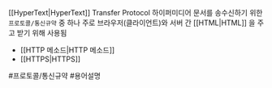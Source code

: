 [[HyperText|HyperText]] Transfer Protocol
하이퍼미디어 문서를 송수신하기 위한 `프로토콜/통신규약` 중 하나
주로 브라우저(클라이언트)와 서버 간 [[HTML|HTML]] 을 주고 받기 위해 사용됨

- [[HTTP 메소드|HTTP 메소드]]
- [[HTTPS|HTTPS]]

#프로토콜/통신규약 #용어설명  
